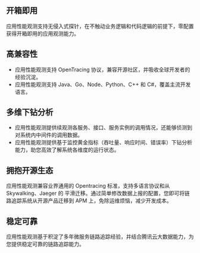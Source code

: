 ## 开箱即用
应用性能观测支持无侵入式探针，在不触动业务逻辑和代码逻辑的前提下，零配置获得开箱即用的应用观测能力。

## 高兼容性
- 应用性能观测支持 OpenTracing 协议，兼容开源社区，并吸收全球开发者的经验沉淀。
- 应用性能观测支持 Java、Go、Node、Python、C++ 和 C#，覆盖主流开发语言。

## 多维下钻分析
- 应用性能观测提供续观测各服务、接口、服务实例的调用情况，还能够侦测到对系统内中间件的调用数据。
- 应用性能观测提供基于监控黄金指标（吞吐量、响应时间、错误率）下钻分析能力，助您高效了解系统各维度的运行状态。 

## 拥抱开源生态
应用性能观测兼容业界通用的 Opentracing 标准，支持多语言协议和从 Skywalking、Jaeger 的 平滑迁移。通过简单修改数据上报的配置，您即可将链路追踪系统从开源产品迁移到 APM 上，免除运维烦恼，减少开发成本。

## 稳定可靠
应用性能观测基于积淀了多年微服务链路追踪经验，并结合腾讯云大数据能力，为您提供稳定可靠的链路追踪能力。
